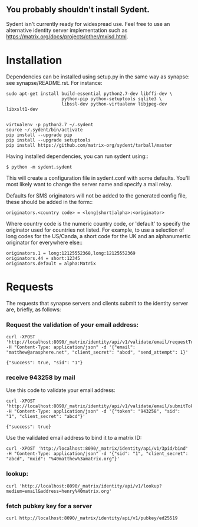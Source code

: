 ## You probably shouldn't install Sydent. 

Sydent isn't currently ready for widespread use. Feel free to use an alternative identity server implementation such as https://matrix.org/docs/projects/other/mxisd.html.

Installation
============

Dependencies can be installed using setup.py in the same way as synapse: see synapse/README.rst.  For instance:


    sudo apt-get install build-essential python2.7-dev libffi-dev \
                         python-pip python-setuptools sqlite3 \
                         libssl-dev python-virtualenv libjpeg-dev libxslt1-dev


    virtualenv -p python2.7 ~/.sydent
    source ~/.sydent/bin/activate
    pip install --upgrade pip
    pip install --upgrade setuptools
    pip install https://github.com/matrix-org/sydent/tarball/master


Having installed dependencies, you can run sydent using::

    $ python -m sydent.sydent

This will create a configuration file in sydent.conf with some defaults. You'll most likely want to change the server name and specify a mail relay.

Defaults for SMS originators will not be added to the generated config file, these should be added in the form::

    originators.<country code> = <long|short|alpha>:<originator>

Where country code is the numeric country code, or 'default' to specify the originator used for countries not listed. For example, to use a selection of long codes for the US/Canda, a short code for the UK and an alphanumertic originator for everywhere else::

    originators.1 = long:12125552368,long:12125552369
    originators.44 = short:12345
    originators.default = alpha:Matrix

Requests
========

The requests that synapse servers and clients submit to the identity server are, briefly, as follows:

### Request the validation of your email address:

    curl -XPOST 'http://localhost:8090/_matrix/identity/api/v1/validate/email/requestToken' -H "Content-Type: application/json" -d '{"email": "matthew@arasphere.net", "client_secret": "abcd", "send_attempt": 1}'

    {"success": true, "sid": "1"}

### receive 943258 by mail
Use this code to validate your email address:

    curl -XPOST 'http://localhost:8090/_matrix/identity/api/v1/validate/email/submitToken' -H "Content-Type: application/json" -d '{"token": "943258", "sid": "1", "client_secret": "abcd"}'

    {"success": true}


Use the validated email address to bind it to a matrix ID:

    curl -XPOST 'http://localhost:8090/_matrix/identity/api/v1/3pid/bind' -H "Content-Type: application/json" -d '{"sid": "1", "client_secret": "abcd", "mxid": "%40matthew%3amatrix.org"}'


### lookup:
    curl 'http://localhost:8090/_matrix/identity/api/v1/lookup?medium=email&address=henry%40matrix.org'


### fetch pubkey key for a server
```
curl http://localhost:8090/_matrix/identity/api/v1/pubkey/ed25519
```
